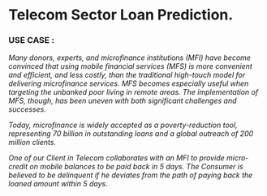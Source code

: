 # Telecom Sector Loan Prediction.

### USE CASE :
_Many donors, experts, and microfinance institutions (MFI) have become convinced that using mobile financial services (MFS) is more convenient and efficient, and less costly, than the traditional high-touch model for delivering microfinance services. MFS becomes especially useful when targeting the unbanked poor living in remote areas. The implementation of MFS, though, has been uneven with both significant challenges and successes._

_Today, microfinance is widely accepted as a poverty-reduction tool, representing 70 billion in outstanding loans and a global outreach of 200 million clients._

_One of our Client in Telecom collaborates with an MFI to provide micro-credit on mobile balances to be paid back in 5 days. The Consumer is believed to be delinquent if he deviates from the path of paying back the loaned amount within 5 days._



